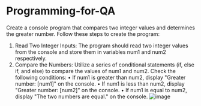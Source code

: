 # Programming-for-QA
Create a console program that compares two integer values and determines the greater number. Follow these steps to create the program:
1.	Read Two Integer Inputs: The program should read two integer values from the console and store them in variables num1 and num2 respectively.
2.	Compare the Numbers: Utilize a series of conditional statements (if, else if, and else) to compare the values of num1 and num2. Check the following conditions:
•	If num1 is greater than num2, display "Greater number: [num1]" on the console.
•	If num1 is less than num2, display "Greater number: [num2]" on the console.
•	If num1 is equal to num2, display "The two numbers are equal." on the console.
![image](https://github.com/VladislavHristov/Programming-for-QA/assets/136968279/29f511fe-9269-4838-8422-40d459bd67e4)


